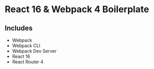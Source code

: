 # React 16 & Webpack 4 Boilerplate

## Includes

* Webpack
* Webpack CLI
* Webpack Dev Server
* React 16
* React Router 4